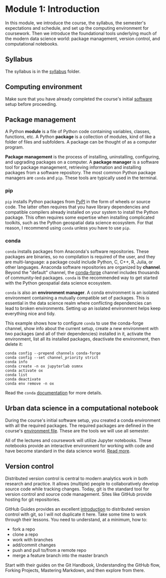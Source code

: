 # Module 1: Introduction

In this module, we introduce the course, the syllabus, the semester's expectations and schedule, and set up the computing environment for coursework. Then we introduce the foundational tools underlying much of the modern data science world: package management, version control, and computational notebooks.


## Syllabus

The syllabus is in the [syllabus](../../syllabus) folder.


## Computing environment

Make sure that you have already completed the course's initial [software](../../software) setup before proceeding.


## Package management

A Python **module** is a file of Python code containing variables, classes, functions, etc. A Python **package** is a collection of modules, kind of like a folder of files and subfolders. A package can be thought of as a computer program.

**Package management** is the process of installing, uninstalling, configuring, and upgrading packages on a computer. A **package manager** is a software tool for package management, retrieving information and installing packages from a software repository. The most common Python package managers are `conda` and `pip`. These tools are typically used in the terminal.


### pip

`pip` installs Python packages from [PyPI](https://pypi.org/) in the form of wheels or source code. The latter often requires that you have library dependencies and compatible compilers already installed on your system to install the Python package. This often requires some expertise when installing complicated toolkits, such as the Python geospatial data science ecosystem. For that reason, I recommend using `conda` unless you have to use `pip`.


### conda

`conda` installs packages from Anaconda's software repositories. These packages are binaries, so no compilation is required of the user, and they are multi-language: a package could include Python, C, C++, R, Julia, or other languages. Anaconda software repositories are organized by **channel**. Beyond the "default" channel, the [conda-forge](https://conda-forge.org/) channel includes thousands of community-led packages. `conda` is the recommended way to get started with the Python geospatial data science ecosystem.

`conda` is also an **environment manager**. A conda environment is an isolated environment containing a mutually compatible set of packages. This is essential in the data science realm where conflicting dependencies can lead to broken environments. Setting up an isolated environment helps keep everything nice and tidy.

This example shows how to configure `conda` to use the conda-forge channel, show info about the current setup, create a new environment with two packages (and all of their dependencies) installed in it, activate the environment, list all its installed packages, deactivate the environment, then delete it:

```
conda config --prepend channels conda-forge
conda config --set channel_priority strict
conda info
conda create -n ox jupyterlab osmnx
conda activate ox
conda list
conda deactivate
conda env remove -n ox
```

Read the `conda` [documentation](https://conda.io/) for more details.


## Urban data science in a computational notebook

During the course's initial software setup, you created a conda environment with all the required packages. The required packages are defined in the course's [environment file](../../environment.yml). These are the tools we will use all semester.

All of the lectures and coursework will utilize Jupyter notebooks. These notebooks provide an interactive environment for working with code and have become standard in the data science world. [Read more](https://doi.org/10.22224/gistbok/2021.1.2).


## Version control

Distributed version control is central to modern analytics work in both research and practice. It allows (multiple) people to collaboratively develop source code while tracking changes. Today, git is the standard tool for version control and source code management. Sites like GitHub provide hosting for git repositories.

GitHub Guides provides an excellent [introduction](https://guides.github.com/) to distributed version control with git, so I will not duplicate it here. Take some time to work through their lessons. You need to understand, at a minimum, how to:

  - fork a repo
  - clone a repo
  - work with branches
  - add/commit changes
  - push and pull to/from a remote repo
  - merge a feature branch into the master branch

Start with their guides on the Git Handbook, Understanding the GitHub flow, Forking Projects, Mastering Markdown, and then explore from there.
